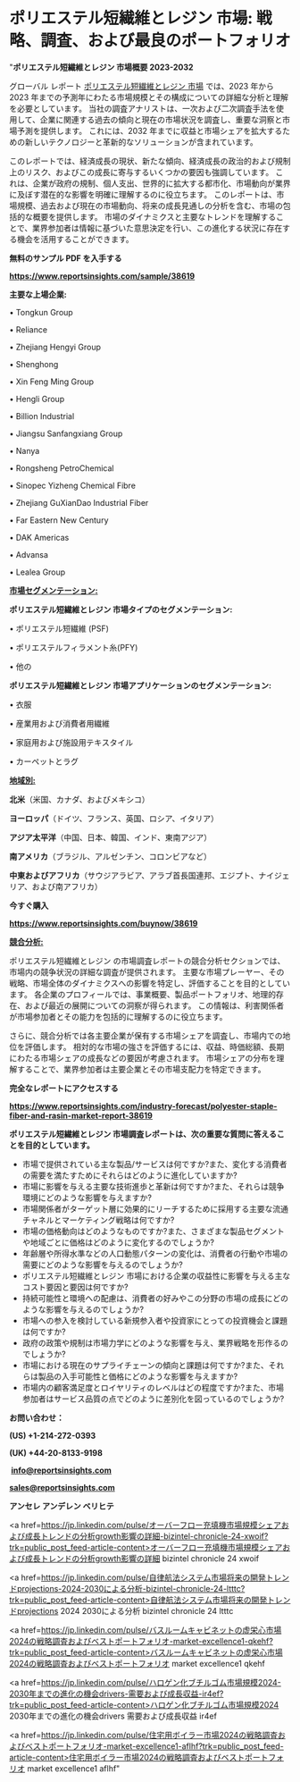 # ポリエステル短繊維とレジン 市場: 戦略、調査、および最良のポートフォリオ

"<strong>ポリエステル短繊維とレジン 市場概要 2023-2032</strong>

グローバル レポート <a href=https://www.reportsinsights.com/sample/38619>ポリエステル短繊維とレジン 市場</a> では、2023 年から 2023 年までの予測年にわたる市場規模とその構成についての詳細な分析と理解を必要としています。 当社の調査アナリストは、一次および二次調査手法を使用して、企業に関連する過去の傾向と現在の市場状況を調査し、重要な洞察と市場予測を提供します。 これには、2032 年までに収益と市場シェアを拡大​​するための新しいテクノロジーと革新的なソリューションが含まれています。

このレポートでは、経済成長の現状、新たな傾向、経済成長の政治的および規制上のリスク、およびこの成長に寄与するいくつかの要因も強調しています。 これは、企業が政府の規制、個人支出、世界的に拡大する都市化、市場動向が業界に及ぼす潜在的な影響を明確に理解するのに役立ちます。 このレポートは、市場規模、過去および現在の市場動向、将来の成長見通しの分析を含む、市場の包括的な概要を提供します。 市場のダイナミクスと主要なトレンドを理解することで、業界参加者は情報に基づいた意思決定を行い、この進化する状況に存在する機会を活用することができます。

<strong><b>無料のサンプル PDF を入手する</b></strong>

<a href=https://www.reportsinsights.com/sample/38619><strong><u>https://www.reportsinsights.com/sample/38619</u></strong></a>

<strong>主要な上場企業:</strong>

• Tongkun Group

• Reliance

• Zhejiang Hengyi Group

• Shenghong

• Xin Feng Ming Group

• Hengli Group

• Billion Industrial

• Jiangsu Sanfangxiang Group

• Nanya

• Rongsheng PetroChemical

• Sinopec Yizheng Chemical Fibre

• Zhejiang GuXianDao Industrial Fiber

• Far Eastern New Century

• DAK Americas

• Advansa

• Lealea Group

<strong><u>市場セグメンテーション</u></strong><strong><u>:</u></strong>

<strong>ポリエステル短繊維とレジン 市場タイプのセグメンテーション:</strong>

• ポリエステル短繊維 (PSF)

• ポリエステルフィラメント糸(PFY)

• 他の

<strong>ポリエステル短繊維とレジン 市場アプリケーションのセグメンテーション:</strong>

• 衣服

• 産業用および消費者用繊維

• 家庭用および施設用テキスタイル

• カーペットとラグ

<strong><u>地域別</u></strong><strong><u>:</u></strong>

<strong>北米</strong>（米国、カナダ、およびメキシコ）

<strong>ヨーロッパ</strong>（ドイツ、フランス、英国、ロシア、イタリア）

<strong>アジア太平洋</strong>（中国、日本、韓国、インド、東南アジア）

<strong>南アメリカ</strong>（ブラジル、アルゼンチン、コロンビアなど）

<strong>中東およびアフリカ</strong>（サウジアラビア、アラブ首長国連邦、エジプト、ナイジェリア、および南アフリカ）

<strong>今すぐ購入</strong>

<a href=https://www.reportsinsights.com/buynow/38619><strong><u>https://www.reportsinsights.com/buynow/38619</u></strong></a>

<strong><u>競合分析:</u></strong>

ポリエステル短繊維とレジン の市場調査レポートの競合分析セクションでは、市場内の競争状況の詳細な調査が提供されます。 主要な市場プレーヤー、その戦略、市場全体のダイナミクスへの影響を特定し、評価することを目的としています。 各企業のプロフィールでは、事業概要、製品ポートフォリオ、地理的存在、および最近の展開についての洞察が得られます。 この情報は、利害関係者が市場参加者とその能力を包括的に理解するのに役立ちます。

さらに、競合分析では各主要企業が保有する市場シェアを調査し、市場内での地位を評価します。 相対的な市場の強さを評価するには、収益、時価総額、長期にわたる市場シェアの成長などの要因が考慮されます。 市場シェアの分布を理解することで、業界参加者は主要企業とその市場支配力を特定できます。

<strong>完全なレポートにアクセスする</strong>

<a href=https://www.reportsinsights.com/industry-forecast/polyester-staple-fiber-and-rasin-market-report-38619><strong><u><b>https://www.reportsinsights.com/industry-forecast/polyester-staple-fiber-and-rasin-market-report-38619</b></u></strong></a>

<strong><b>ポリエステル短繊維とレジン 市場調査レポートは、次の重要な質問に答えることを目的としています。</b></strong>
<ul>
  <li>市場で提供されている主な製品/サービスは何ですか?また、変化する消費者の需要を満たすためにそれらはどのように進化していますか?</li>
  <li>市場に影響を与える主要な技術進歩と革新は何ですか?また、それらは競争環境にどのような影響を与えますか?</li>
  <li>市場関係者がターゲット層に効果的にリーチするために採用する主要な流通チャネルとマーケティング戦略は何ですか?</li>
  <li>市場の価格動向はどのようなものですか?また、さまざまな製品セグメントや地域ごとに価格はどのように変化するのでしょうか?</li>
  <li>年齢層や所得水準などの人口動態パターンの変化は、消費者の行動や市場の需要にどのような影響を与えるのでしょうか?</li>
  <li>ポリエステル短繊維とレジン 市場における企業の収益性に影響を与える主なコスト要因と要因は何ですか?</li>
  <li>持続可能性と環境への配慮は、消費者の好みやこの分野の市場の成長にどのような影響を与えるのでしょうか?</li>
  <li>市場への参入を検討している新規参入者や投資家にとっての投資機会と課題は何ですか?</li>
  <li>政府の政策や規制は市場力学にどのような影響を与え、業界戦略を形作るのでしょうか?</li>
  <li>市場における現在のサプライチェーンの傾向と課題は何ですか?また、それらは製品の入手可能性と価格にどのような影響を与えますか?</li>
  <li>市場内の顧客満足度とロイヤリティのレベルはどの程度ですか?また、市場参加者はサービス品質の点でどのように差別化を図っているのでしょうか?</li>
</ul>
<strong>お問い合わせ：</strong>

<strong>(US) +1-214-272-0393</strong>

<strong>(UK) +44-20-8133-9198</strong>

<strong> </strong><a href=info@reportsinsights.com><strong><u>info@reportsinsights.com</u></strong></a>

<a href=sales@reportsinsights.com><strong><u>sales@reportsinsights.com</u></strong></a>

<strong>アンセレ アンデレン ベリヒテ</strong>

<a href=https://jp.linkedin.com/pulse/オーバーフロー充填機市場規模シェアおよび成長トレンドの分析growth影響の詳細-bizintel-chronicle-24-xwoif?trk=public_post_feed-article-content>オーバーフロー充填機市場規模シェアおよび成長トレンドの分析growth影響の詳細 bizintel chronicle 24 xwoif</a>

<a href=https://jp.linkedin.com/pulse/自律航法システム市場将来の開発トレンドprojections-2024-2030による分析-bizintel-chronicle-24-ltttc?trk=public_post_feed-article-content>自律航法システム市場将来の開発トレンドprojections 2024 2030による分析 bizintel chronicle 24 ltttc</a>

<a href=https://jp.linkedin.com/pulse/バスルームキャビネットの虚栄心市場2024の戦略調査およびベストポートフォリオ-market-excellence1-qkehf?trk=public_post_feed-article-content>バスルームキャビネットの虚栄心市場2024の戦略調査およびベストポートフォリオ market excellence1 qkehf</a>

<a href=https://jp.linkedin.com/pulse/ハロゲン化ブチルゴム市場規模2024-2030年までの進化の機会drivers-需要および成長収益-ir4ef?trk=public_post_feed-article-content>ハロゲン化ブチルゴム市場規模2024 2030年までの進化の機会drivers 需要および成長収益 ir4ef</a>

<a href=https://jp.linkedin.com/pulse/住宅用ボイラー市場2024の戦略調査およびベストポートフォリオ-market-excellence1-aflhf?trk=public_post_feed-article-content>住宅用ボイラー市場2024の戦略調査およびベストポートフォリオ market excellence1 aflhf</a>"
